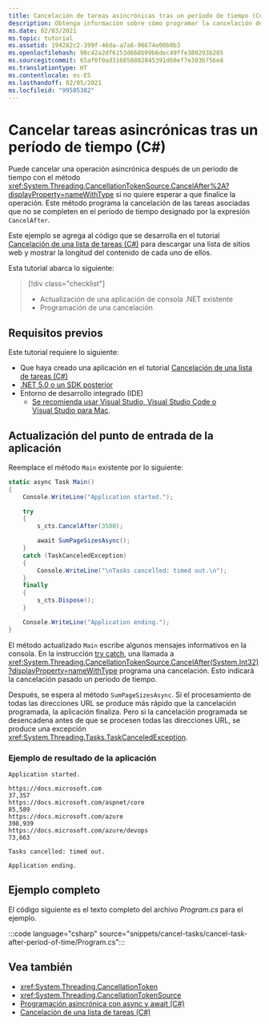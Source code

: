 ```yaml
---
title: Cancelación de tareas asincrónicas tras un período de tiempo (C#)
description: Obtenga información sobre cómo programar la cancelación de cualquier tarea asociada que no se complete en un período de tiempo determinado.
ms.date: 02/03/2021
ms.topic: tutorial
ms.assetid: 194282c2-399f-46da-a7a6-96674e00b0b3
ms.openlocfilehash: 98c42a2df6153d668b99b6dec49ffe380293b205
ms.sourcegitcommit: 65af0f0ad316858882845391d60ef7e303b756e8
ms.translationtype: HT
ms.contentlocale: es-ES
ms.lasthandoff: 02/05/2021
ms.locfileid: "99585382"
---
```

# <a name="cancel-async-tasks-after-a-period-of-time-c"></a>Cancelar tareas asincrónicas tras un período de tiempo (C#)

Puede cancelar una operación asincrónica después de un período de tiempo con el método <xref:System.Threading.CancellationTokenSource.CancelAfter%2A?displayProperty=nameWithType> si no quiere esperar a que finalice la operación. Este método programa la cancelación de las tareas asociadas que no se completen en el período de tiempo designado por la expresión `CancelAfter`.

Este ejemplo se agrega al código que se desarrolla en el tutorial [Cancelación de una lista de tareas (C#)](cancel-an-async-task-or-a-list-of-tasks.md) para descargar una lista de sitios web y mostrar la longitud del contenido de cada uno de ellos.

Esta tutorial abarca lo siguiente:

> [!div class="checklist"]
>
> - Actualización de una aplicación de consola .NET existente
> - Programación de una cancelación

## <a name="prerequisites"></a>Requisitos previos

Este tutorial requiere lo siguiente:

- Que haya creado una aplicación en el tutorial [Cancelación de una lista de tareas (C#)](cancel-an-async-task-or-a-list-of-tasks.md)
- [.NET 5.0 o un SDK posterior](https://dotnet.microsoft.com/download/dotnet/5.0)
- Entorno de desarrollo integrado (IDE)
  - [Se recomienda usar Visual Studio, Visual Studio Code o Visual Studio para Mac](https://visualstudio.microsoft.com).

## <a name="update-application-entry-point"></a>Actualización del punto de entrada de la aplicación

Reemplace el método `Main` existente por lo siguiente:

```csharp
static async Task Main()
{
    Console.WriteLine("Application started.");

    try
    {
        s_cts.CancelAfter(3500);

        await SumPageSizesAsync();
    }
    catch (TaskCanceledException)
    {
        Console.WriteLine("\nTasks cancelled: timed out.\n");
    }
    finally
    {
        s_cts.Dispose();
    }

    Console.WriteLine("Application ending.");
}
```

El método actualizado `Main` escribe algunos mensajes informativos en la consola. En la instrucción [try catch](../../../language-reference/keywords/try-catch.md), una llamada a <xref:System.Threading.CancellationTokenSource.CancelAfter(System.Int32)?displayProperty=nameWithType> programa una cancelación. Esto indicará la cancelación pasado un período de tiempo.

Después, se espera al método `SumPageSizesAsync`. Si el procesamiento de todas las direcciones URL se produce más rápido que la cancelación programada, la aplicación finaliza. Pero si la cancelación programada se desencadena antes de que se procesen todas las direcciones URL, se produce una excepción <xref:System.Threading.Tasks.TaskCanceledException>.

### <a name="example-application-output"></a>Ejemplo de resultado de la aplicación

```console
Application started.

https://docs.microsoft.com                                       37,357
https://docs.microsoft.com/aspnet/core                           85,589
https://docs.microsoft.com/azure                                398,939
https://docs.microsoft.com/azure/devops                          73,663

Tasks cancelled: timed out.

Application ending.
```

## <a name="complete-example"></a>Ejemplo completo

El código siguiente es el texto completo del archivo *Program.cs* para el ejemplo.

:::code language="csharp" source="snippets/cancel-tasks/cancel-task-after-period-of-time/Program.cs":::

## <a name="see-also"></a>Vea también

- <xref:System.Threading.CancellationToken>
- <xref:System.Threading.CancellationTokenSource>
- [Programación asincrónica con async y await (C#)](index.md)
- [Cancelación de una lista de tareas (C#)](cancel-an-async-task-or-a-list-of-tasks.md)
